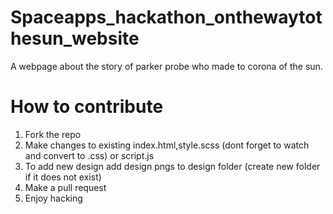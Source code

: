 # Spaceapps_hackathon_onthewaytothesun_website  
A webpage about the story of parker probe who made to corona of the sun.  

# How to contribute  
1. Fork the repo  
2. Make changes to existing index.html,style.scss (dont forget to watch and convert to .css) or script.js  
3. To add new design add design pngs to design folder (create new folder if it does not exist)  
4. Make a pull request  
5. Enjoy hacking  
